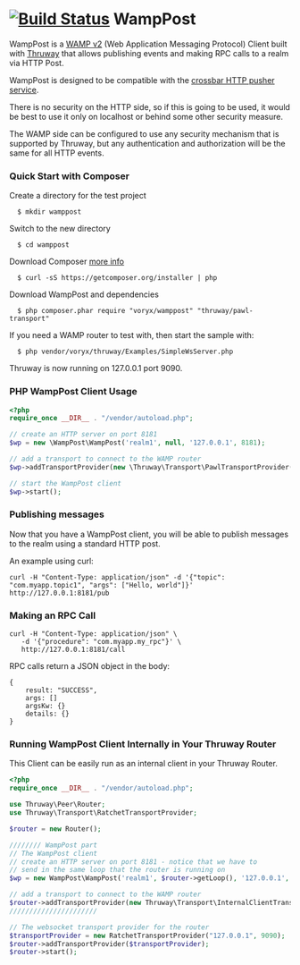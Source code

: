 [![Build Status](https://travis-ci.org/voryx/WampPost.svg?branch=master)](https://travis-ci.org/voryx/WampPost)
WampPost
===========

WampPost is a [WAMP v2](http://wamp.ws/) (Web Application Messaging Protocol) Client built with 
[Thruway](https://github.com/voryx/Thruway) that allows publishing events and making RPC calls to a realm via HTTP Post.

WampPost is designed to be compatible with the [crossbar HTTP pusher service](http://crossbar.io/docs/HTTP-Pusher-Service/).
 
There is no security on the HTTP side, so if this is going to be used, it would be best to use it only
on localhost or behind some other security measure.

The WAMP side can be configured to use any security mechanism that is supported by Thruway,
but any authentication and authorization will be the same for all HTTP events.

### Quick Start with Composer

Create a directory for the test project

      $ mkdir wamppost

Switch to the new directory

      $ cd wamppost

Download Composer [more info](https://getcomposer.org/doc/00-intro.md#downloading-the-composer-executable)

      $ curl -sS https://getcomposer.org/installer | php
      
Download WampPost and dependencies

      $ php composer.phar require "voryx/wamppost" "thruway/pawl-transport"

If you need a WAMP router to test with, then start the sample with:

      $ php vendor/voryx/thruway/Examples/SimpleWsServer.php
    
Thruway is now running on 127.0.0.1 port 9090.

### PHP WampPost Client Usage

```php
<?php
require_once __DIR__ . "/vendor/autoload.php";

// create an HTTP server on port 8181
$wp = new \WampPost\WampPost('realm1', null, '127.0.0.1', 8181);

// add a transport to connect to the WAMP router
$wp->addTransportProvider(new \Thruway\Transport\PawlTransportProvider('ws://127.0.0.1:9090/'));

// start the WampPost client
$wp->start();
```

### Publishing messages

Now that you have a WampPost client, you will be able to publish messages to the realm using a standard HTTP post.

An example using curl:

```
curl -H "Content-Type: application/json" -d '{"topic": "com.myapp.topic1", "args": ["Hello, world"]}' http://127.0.0.1:8181/pub
```

### Making an RPC Call

```
curl -H "Content-Type: application/json" \
   -d '{"procedure": "com.myapp.my_rpc"}' \
   http://127.0.0.1:8181/call
```

RPC calls return a JSON object in the body:

```
{
    result: "SUCCESS",
    args: []
    argsKw: {}
    details: {}
}
```

### Running WampPost Client Internally in Your Thruway Router

This Client can be easily run as an internal client in your Thruway Router.

```php
<?php
require_once __DIR__ . "/vendor/autoload.php";

use Thruway\Peer\Router;
use Thruway\Transport\RatchetTransportProvider;

$router = new Router();

//////// WampPost part
// The WampPost client
// create an HTTP server on port 8181 - notice that we have to
// send in the same loop that the router is running on
$wp = new WampPost\WampPost('realm1', $router->getLoop(), '127.0.0.1', 8181);

// add a transport to connect to the WAMP router
$router->addTransportProvider(new Thruway\Transport\InternalClientTransportProvider($wp));
//////////////////////

// The websocket transport provider for the router
$transportProvider = new RatchetTransportProvider("127.0.0.1", 9090);
$router->addTransportProvider($transportProvider);
$router->start();
```
